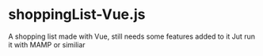 # shoppingList-Vue.js
A shopping list made with Vue, still needs some features added to it
Jut run it with MAMP or similiar
